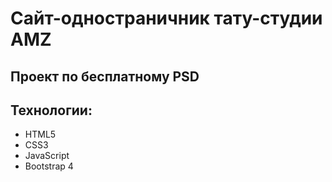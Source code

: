 # Сайт-одностраничник тату-студии AMZ
## Проект по бесплатному PSD
## Технологии: 

- HTML5
- CSS3
- JavaScript
- Bootstrap 4
